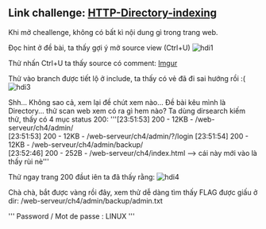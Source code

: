 ## Link challenge: [HTTP-Directory-indexing](https://www.root-me.org/en/Challenges/Web-Server/HTTP-Directory-indexing)

Khi mở cheallenge, không có bất kì nội dung gì trong trang web.

Đọc hint ở đề bài, ta thấy gợi ý mở source view (Ctrl+U)
![hdi1](https://i.imgur.com/9yqXfNz.png?1)

Thử nhấn Ctrl+U ta thấy source có comment:
[Imgur](https://i.imgur.com/9yqXfNz.png?1)

Thử vào branch được tiết lộ ở include, ta thấy có vẻ đã đi sai hướng rồi :(
![hdi3](https://i.imgur.com/lFice5m.png)

Shh... Không sao cả, xem lại đề chút xem nào... Đề bài kêu mình là Directory... thử scan web xem có ra gì hem nào?
Ta dùng dirsearch kiếm thử, thấy có 4 mục status 200:
'''[23:51:53] 200 -   12KB - /web-serveur/ch4/admin/                           
[23:51:53] 200 -   12KB - /web-serveur/ch4/admin/?/login
[23:51:54] 200 -   12KB - /web-serveur/ch4/admin/backup/                                  
[23:52:46] 200 -  252B  - /web-serveur/ch4/index.html  --> cái này mới vào là thấy rùi nè'''

Thử ngay trang 200 đầut iên ta đã thấy rằng:
![hdi4](https://i.imgur.com/yrJQ3KB.png)

Chà chà, bắt được vàng rồi đây, xem thử dễ dàng tìm thấy FLAG được giấu ở dir: /web-serveur/ch4/admin/backup/admin.txt

'''
Password / Mot de passe : LINUX
'''
